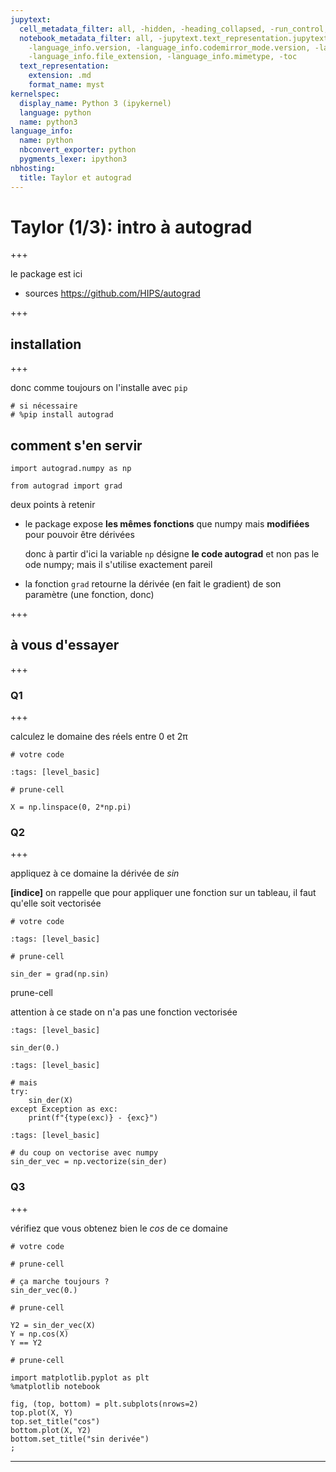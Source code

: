 ```yaml
---
jupytext:
  cell_metadata_filter: all, -hidden, -heading_collapsed, -run_control, -trusted
  notebook_metadata_filter: all, -jupytext.text_representation.jupytext_version, -jupytext.text_representation.format_version,
    -language_info.version, -language_info.codemirror_mode.version, -language_info.codemirror_mode,
    -language_info.file_extension, -language_info.mimetype, -toc
  text_representation:
    extension: .md
    format_name: myst
kernelspec:
  display_name: Python 3 (ipykernel)
  language: python
  name: python3
language_info:
  name: python
  nbconvert_exporter: python
  pygments_lexer: ipython3
nbhosting:
  title: Taylor et autograd
---
```


# Taylor (1/3): intro à autograd

+++

le package est ici

* sources https://github.com/HIPS/autograd

+++

## installation

+++

donc comme toujours on l'installe avec `pip`

```{code-cell} ipython3
# si nécessaire
# %pip install autograd
```

## comment s'en servir

```{code-cell} ipython3
import autograd.numpy as np

from autograd import grad
```

deux points à retenir

* le package expose **les mêmes fonctions** que numpy mais **modifiées** pour pouvoir être dérivées

  donc à partir d'ici la variable `np` désigne **le code autograd** et non pas le ode numpy; mais il s'utilise exactement pareil
  
* la fonction `grad` retourne la dérivée (en fait le gradient) de son paramètre (une fonction, donc)

+++

## à vous d'essayer

+++

### Q1

+++

calculez le domaine des réels entre 0 et 2π

```{code-cell} ipython3
# votre code
```

```{code-cell} ipython3
:tags: [level_basic]

# prune-cell

X = np.linspace(0, 2*np.pi)
```

### Q2

+++

appliquez à ce domaine la dérivée de *sin*

**[indice]** on rappelle que pour appliquer une fonction sur un tableau, il faut qu'elle soit vectorisée

```{code-cell} ipython3
# votre code
```

```{code-cell} ipython3
:tags: [level_basic]

# prune-cell

sin_der = grad(np.sin)
```

prune-cell

attention à ce stade on n'a pas une fonction vectorisée

```{code-cell} ipython3
:tags: [level_basic]

sin_der(0.)
```

```{code-cell} ipython3
:tags: [level_basic]

# mais
try:
    sin_der(X)
except Exception as exc:
    print(f"{type(exc)} - {exc}")
```

```{code-cell} ipython3
:tags: [level_basic]

# du coup on vectorise avec numpy
sin_der_vec = np.vectorize(sin_der)
```

### Q3

+++

vérifiez que vous obtenez bien le *cos* de ce domaine

```{code-cell} ipython3
# votre code
```

```{code-cell} ipython3
# prune-cell

# ça marche toujours ?
sin_der_vec(0.)
```

```{code-cell} ipython3
# prune-cell

Y2 = sin_der_vec(X)
Y = np.cos(X)
Y == Y2
```

```{code-cell} ipython3
# prune-cell

import matplotlib.pyplot as plt
%matplotlib notebook

fig, (top, bottom) = plt.subplots(nrows=2)
top.plot(X, Y)
top.set_title("cos")
bottom.plot(X, Y2)
bottom.set_title("sin derivée")
;
```

***
